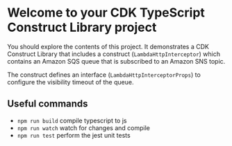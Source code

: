 # Welcome to your CDK TypeScript Construct Library project

You should explore the contents of this project. It demonstrates a CDK Construct Library that includes a construct (`LambdaHttpInterceptor`)
which contains an Amazon SQS queue that is subscribed to an Amazon SNS topic.

The construct defines an interface (`LambdaHttpInterceptorProps`) to configure the visibility timeout of the queue.

## Useful commands

- `npm run build` compile typescript to js
- `npm run watch` watch for changes and compile
- `npm run test` perform the jest unit tests
